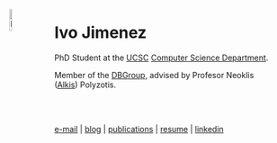 <img
   src="http://db.cs.ucsc.edu/sites/default/files/ivo.jpg"
   width="10%"
   alt="Me!"
   hspace="30"
   align="left"
/>

Ivo Jimenez
========================

PhD Student at the [UCSC][uc] [Computer Science Department][cs].

Member of the [DBGroup][db], advised by Profesor Neoklis ([Alkis][al]) Polyzotis.

<br>
<br>

[e-mail][e] | [blog][b] | [publications][p] | [resume][r] | [linkedin][l]

[uc]: http://ucsc.edu
[cs]: http://cs.ucsc.edu
[db]: http://db.cs.ucsc.edu
[al]: http://cs.ucsc.edu/~alkis
[e]:  ivo@cs.ucsc.edu
[b]:  /blog_index.html
[p]:  http://www.informatik.uni-trier.de/~ley/db/indices/a-tree/j/Jimenez:Ivo.html
[r]:  /cv.pdf
[l]:  http://www.linkedin.com/in/ivotron
